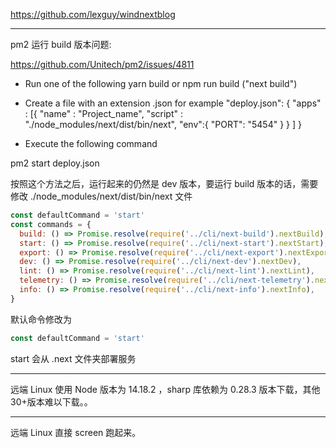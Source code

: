 https://github.com/lexguy/windnextblog

---

pm2 运行 build 版本问题:

https://github.com/Unitech/pm2/issues/4811

- Run one of the following
  yarn build or npm run build ("next build")

- Create a file with an extension .json for example "deploy.json":
  {
  "apps" : [{
  "name" : "Project_name",
  "script" : "./node_modules/next/dist/bin/next",
  "env":{
  "PORT": "5454"
  }
  }
  ]
  }

- Execute the following command

pm2 start deploy.json

按照这个方法之后，运行起来的仍然是 dev 版本，要运行 build 版本的话，需要修改 ./node_modules/next/dist/bin/next 文件

```js
const defaultCommand = 'start'
const commands = {
  build: () => Promise.resolve(require('../cli/next-build').nextBuild),
  start: () => Promise.resolve(require('../cli/next-start').nextStart),
  export: () => Promise.resolve(require('../cli/next-export').nextExport),
  dev: () => Promise.resolve(require('../cli/next-dev').nextDev),
  lint: () => Promise.resolve(require('../cli/next-lint').nextLint),
  telemetry: () => Promise.resolve(require('../cli/next-telemetry').nextTelemetry),
  info: () => Promise.resolve(require('../cli/next-info').nextInfo),
}
```

默认命令修改为

```js
const defaultCommand = 'start'
```

start 会从 .next 文件夹部署服务

---

远端 Linux 使用 Node 版本为 14.18.2 ，sharp 库依赖为 0.28.3 版本下载，其他 30+版本难以下载。。

---

远端 Linux 直接 screen 跑起来。
